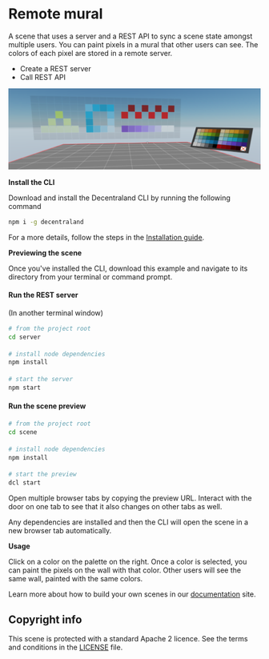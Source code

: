 # Remote mural

A scene that uses a server and a REST API to sync a scene state amongst multiple users. You can paint pixels in a mural that other users can see. The colors of each pixel are stored in a remote server.

- Create a REST server
- Call REST API

![](screenshot/screenshot.png)

<!--
[Explore the scene](): this link takes you to a copy of the scene deployed to a remote server where you can interact with it just as if you were running `dcl start` locally.
-->

**Install the CLI**

Download and install the Decentraland CLI by running the following command

```bash
npm i -g decentraland
```

For a more details, follow the steps in the [Installation guide](https://docs.decentraland.org/documentation/installation-guide/).


**Previewing the scene**

Once you've installed the CLI, download this example and navigate to its directory from your terminal or command prompt.

#### Run the REST server

(In another terminal window)

```sh
# from the project root
cd server

# install node dependencies
npm install

# start the server
npm start
```

#### Run the scene preview

```sh
# from the project root
cd scene

# install node dependencies
npm install

# start the preview
dcl start
```

Open multiple browser tabs by copying the preview URL. Interact with the door on one tab to see that it also changes on other tabs as well.

Any dependencies are installed and then the CLI will open the scene in a new browser tab automatically.

**Usage**

Click on a color on the palette on the right. Once a color is selected, you can paint the pixels on the wall with that color. Other users will see the same wall, painted with the same colors.

Learn more about how to build your own scenes in our [documentation](https://docs.decentraland.org/) site.

## Copyright info

This scene is protected with a standard Apache 2 licence. See the terms and conditions in the [LICENSE](/LICENSE) file.
